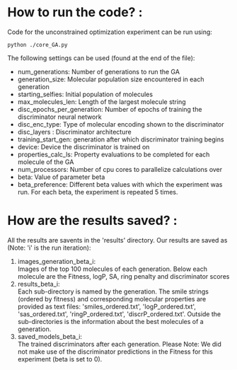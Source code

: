 # How to run the code? : 
Code for the unconstrained optimization experiment can be run using:  
```
python ./core_GA.py
```  

The following settings can be used (found at the end of the file): 
- num_generations: Number of generations to run the GA
- generation_size: Molecular population size encountered in each generation 
- starting_selfies: Initial population of molecules 
- max_molecules_len: Length of the largest molecule string
- disc_epochs_per_generation: Number of epochs of training the discriminator neural network 
- disc_enc_type: Type of molecular encoding shown to the discriminator
- disc_layers : Discriminator architecture
- training_start_gen: generation after which discriminator training begins 
- device: Device the discriminator is trained on 
- properties_calc_ls: Property evaluations to be completed for each molecule of the GA
- num_processors: Number of cpu cores to parallelize calculations over
- beta: Value of parameter beta
- beta_preference: Different beta values with which the experiment was run. For each beta, the experiment is repeated 5 times. 


# How are the results saved?  : 
All the results are savents in the 'results' directory. Our results are saved as (Note: 'i' is the run iteration): 
1. images_generation_beta_i:  
   Images of the top 100 molecules of each generation. Below each molecule are the Fitness, logP, SA, ring penalty and discriminator scores
2. results_beta_i:  
   Each sub-directory is named by the generation. The smile strings (ordered by fitness) and corresponding molecular properties are provided as text
   files: 'smiles_ordered.txt', 'logP_ordered.txt', 'sas_ordered.txt', 'ringP_ordered.txt', 'discrP_ordered.txt'. 
   Outside the sub-directories is the information about the best molecules of a generation. 
3. saved_models_beta_i:  
   The trained discriminators after each generation. Please Note: We did not make use of the discriminator predictions in the Fitness for this experiment (beta is set to 0).